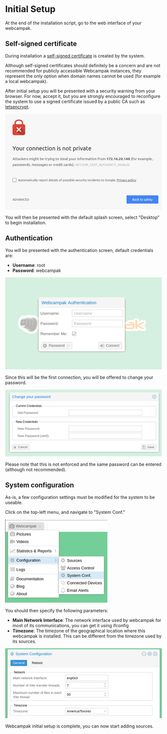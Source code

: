 # Initial Setup

At the end of the installation script, go to the web interface of your webcampak.
 
## Self-signed certificate

During installation a [self-signed certificate](https://en.wikipedia.org/wiki/Self-signed_certificate) is created by the system. 

Although self-signed certificates should definitely be a concern and are not recommended for publicly accessible Webcampak instances, they represent the only option when domain names cannot be used (for example a local webcampak).

After initial setup you will be presented with a security warning from your browser. For now, accept it, but you are strongly encouraged to reconfigure the system to use a signed certificate issued by a public CA such as [letsencrypt](https://letsencrypt.org/).

![Self Signed certificate warning](images/webcampak-certificate.png)

You will then be presented with the default splash screen, select "Desktop" to begin installation.

## Authentication

You will be presented with the authentication screen, default credentials are:
* __Username__: root
* __Password__: webcampak

![Login](images/webcampak-login.png)

Since this will be the first connection, you will be offered to change your password.

![Change Password](images/webcampak-login-change-password.png)

Please note that this is not enforced and the same password can be entered (although not recommended).

## System configuration

As-is, a few configuration settings must be modified for the system to be useable.

Click on the top-left menu, and navigate to "System Conf."

![System Menu](images/webcampak-system-menu.png)

You should then specify the following parameters:

* __Main Network Interface__: The network interface used by webcampak for most of its communications, you can get it using ifconfig
* __Timezone__: The timezone of the geographical location where this webcampak is installed. This can be different from the timezone used by its sources.

![System Menu](images/webcampak-system-config.png)

Webcampak initial setup is complete, you can now start adding sources.